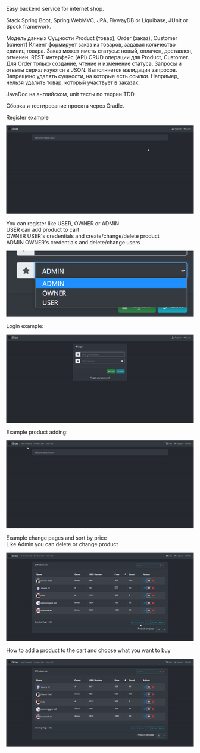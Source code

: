 Easy backend service for internet shop.

Stack
Spring Boot, Spring WebMVC, JPA, FlywayDB or Liquibase, JUnit or Spock framework.

Модель данных
Сущности Product (товар), Order (заказ), Customer (клиент)
Клиент формирует заказ из товаров, задавая количество единиц товара.
Заказ может иметь статусы: новый, оплачен, доставлен, отменен.
REST-интерфейс (API)
CRUD операции для Product, Customer. Для Order только создание, чтение и изменение статуса.
Запросы и ответы сериализуются в JSON. Выполняется валидация запросов.
Запрещено удалять сущности, на которые есть ссылки. Например, нельзя удалить товар, который
участвует в заказах.

JavaDoc на английском, unit тесты по теории TDD.

Сборка и тестирование проекта через Gradle.

Register example

![Registration new User - Animated gif](img/register.gif)

You can register like USER, OWNER or ADMIN  
USER can add product to cart  
OWNER USER's credentials and create/change/delete product  
ADMIN OWNER's credentials and delete/change users  

![Roles](img/roles.png)

Login example:

![Login - Animated gif](img/login.gif)

Example product adding:

![Add new product - Animated gif](img/addProduct.gif)

Example change pages and sort by price  
Like Admin you can delete or change product  

![Update product - Animated gif](img/product.gif)

How to add a product to the cart and choose what you want to buy

![Order product - Animated gif](img/ordering.gif)